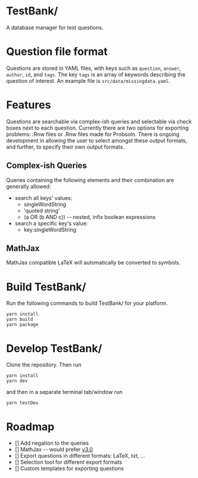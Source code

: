 # TestBank/

  A database manager for test questions.


# Question file format

  Questions are stored in YAML files, with keys such as `question`, `answer`, `author`, `id`, and `tags`.  The key `tags` is an array of keywords describing the question of interest.  An example file is `src/data/missingdata.yaml`.


# Features

  Questions are searchable via complex-ish queries and selectable via check boxes next to each question.  Currently there are two options for exporting problems: .Rnw files or .Rnw files made for Probsoln.  There is ongoing development in allowing the user to select amongst these output formats, and further, to specify their own output formats.

## Complex-ish Queries

   Queries containing the following elements and their combination are generally allowed:
   * search all keys' values:
     * singleWordString
     * 'quoted string'
     * (a OR (b AND c)) -- nested, infix boolean expressions
   * search a specific key's value:
     * key:singleWordString

## MathJax

   MathJax compatible LaTeX will automatically be converted to symbols.
   

# Build TestBank/

  Run the following commands to build TestBank/ for your platform.

  ```
  yarn install
  yarn build
  yarn package
  ```

# Develop TestBank/

  Clone the repository.  Then run

  ```
  yarn install
  yarn dev
  ```

  and then in a separate terminal tab/window run

  ```
  yarn testDev
  ```

# Roadmap
  - [] Add negation to the queries
  - [] MathJax -- would prefer [v3.0](https://github.com/mathjax/MathJax/issues/1629)
  - [] Export questions in different formats: LaTeX, txt, ...
  - [] Selection tool for different export formats
  - [] Custom templates for exporting questions